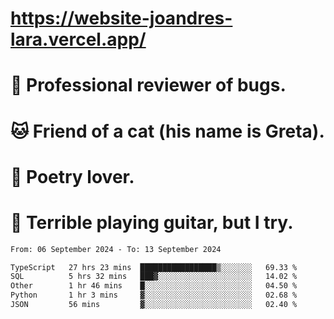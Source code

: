 # https://website-joandres-lara.vercel.app/
# 🐛 Professional reviewer of bugs.
# 🐱 Friend of a cat (his name is Greta).
# 📜 Poetry lover.
# 🎸 Terrible playing guitar, but I try.

<!--START_SECTION:waka-->

```txt
From: 06 September 2024 - To: 13 September 2024

TypeScript   27 hrs 23 mins  █████████████████▒░░░░░░░   69.33 %
SQL          5 hrs 32 mins   ███▓░░░░░░░░░░░░░░░░░░░░░   14.02 %
Other        1 hr 46 mins    █░░░░░░░░░░░░░░░░░░░░░░░░   04.50 %
Python       1 hr 3 mins     ▓░░░░░░░░░░░░░░░░░░░░░░░░   02.68 %
JSON         56 mins         ▓░░░░░░░░░░░░░░░░░░░░░░░░   02.40 %
```

<!--END_SECTION:waka-->
